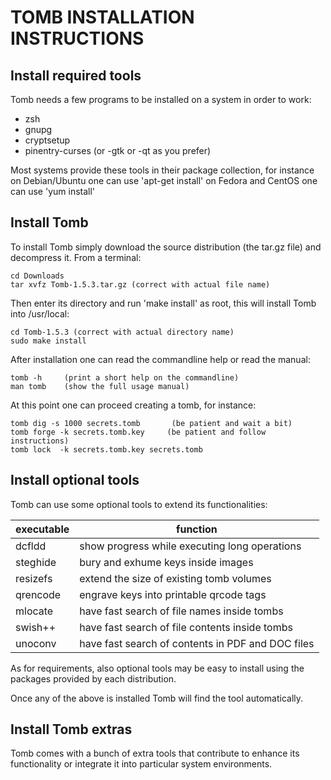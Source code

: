 
# TOMB INSTALLATION INSTRUCTIONS

## Install required tools

Tomb needs a few programs to be installed on a system in order to work:

 * zsh
 * gnupg
 * cryptsetup
 * pinentry-curses (or -gtk or -qt as you prefer)

Most systems provide these tools in their package collection,
for instance on Debian/Ubuntu one can use 'apt-get install'
on Fedora and CentOS one can use 'yum install'

## Install Tomb

To install Tomb simply download the source distribution (the tar.gz file)
and decompress it. From a terminal:

    cd Downloads
    tar xvfz Tomb-1.5.3.tar.gz (correct with actual file name)

Then enter its directory and run 'make install' as root, this will install
Tomb into /usr/local:

    cd Tomb-1.5.3 (correct with actual directory name)
    sudo make install

After installation one can read the commandline help or read the manual:

    tomb -h     (print a short help on the commandline)
    man tomb    (show the full usage manual)

At this point one can proceed creating a tomb, for instance:

    tomb dig -s 1000 secrets.tomb       (be patient and wait a bit)
    tomb forge -k secrets.tomb.key     (be patient and follow instructions)
    tomb lock  -k secrets.tomb.key secrets.tomb

## Install optional tools

Tomb can use some optional tools to extend its functionalities:

executable | function
---------- | ---------------------------------------------------
  dcfldd   | show progress while executing long operations
  steghide | bury and exhume keys inside images
  resizefs | extend the size of existing tomb volumes
  qrencode | engrave keys into printable qrcode tags
  mlocate  | have fast search of file names inside tombs
  swish++  | have fast search of file contents inside tombs
  unoconv  | have fast search of contents in PDF and DOC files

As for requirements, also optional tools may be easy to install using
the packages provided by each distribution.

Once any of the above is installed Tomb will find the tool automatically.

## Install Tomb extras

Tomb comes with a bunch of extra tools that contribute to enhance its
functionality or integrate it into particular system environments.

